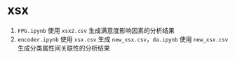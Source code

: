 # xsx


1. `FPG.ipynb` 使用 `xsx2.csv` 生成满意度影响因素的分析结果
2. `encoder.ipynb` 使用 `xsx.csv` 生成 `new_xsx.csv`，`da.ipynb` 使用 `new_xsx.csv` 生成分类属性间关联性的分析结果
